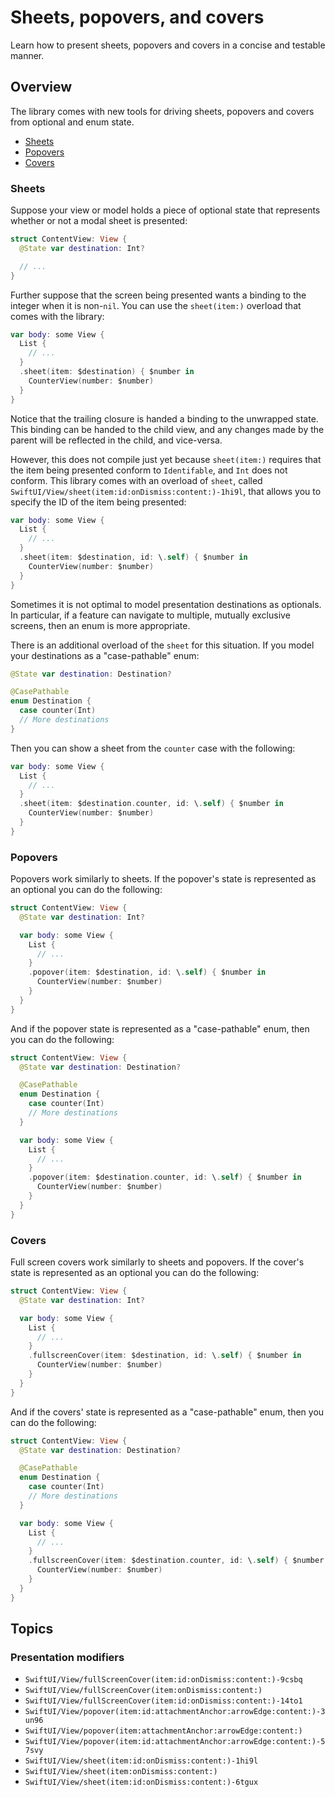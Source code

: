 # Sheets, popovers, and covers

Learn how to present sheets, popovers and covers in a concise and testable manner.

## Overview

The library comes with new tools for driving sheets, popovers and covers from optional and enum
state.

* [Sheets](#Sheets)
* [Popovers](#Popovers)
* [Covers](#Covers)

### Sheets

Suppose your view or model holds a piece of optional state that represents whether or not a modal
sheet is presented:

```swift
struct ContentView: View {
  @State var destination: Int?

  // ...
}
```

Further suppose that the screen being presented wants a binding to the integer when it is non-`nil`.
You can use the `sheet(item:)` overload that comes with the library:

```swift
var body: some View {
  List {
    // ...
  }
  .sheet(item: $destination) { $number in
    CounterView(number: $number)
  }
}
```

Notice that the trailing closure is handed a binding to the unwrapped state. This binding can be
handed to the child view, and any changes made by the parent will be reflected in the child, and
vice-versa.

However, this does not compile just yet because `sheet(item:)` requires that the item being 
presented conform to `Identifable`, and `Int` does not conform. This library comes with an overload
of `sheet`, called ``SwiftUI/View/sheet(item:id:onDismiss:content:)-1hi9l``, that allows you to 
specify the ID of the item being presented:

```swift
var body: some View {
  List {
    // ...
  }
  .sheet(item: $destination, id: \.self) { $number in
    CounterView(number: $number)
  }
}
```

Sometimes it is not optimal to model presentation destinations as optionals. In particular, if a
feature can navigate to multiple, mutually exclusive screens, then an enum is more appropriate.

There is an additional overload of the `sheet` for this situation. If you model your destinations
as a "case-pathable" enum:

```swift
@State var destination: Destination?

@CasePathable
enum Destination {
  case counter(Int)
  // More destinations
}
```

Then you can show a sheet from the `counter` case with the following:

```swift
var body: some View {
  List {
    // ...
  }
  .sheet(item: $destination.counter, id: \.self) { $number in
    CounterView(number: $number)
  }
}
```

### Popovers

Popovers work similarly to sheets. If the popover's state is represented as an optional you can do
the following:

```swift
struct ContentView: View {
  @State var destination: Int?

  var body: some View {
    List {
      // ...
    }
    .popover(item: $destination, id: \.self) { $number in
      CounterView(number: $number)
    }
  }
}
```

And if the popover state is represented as a "case-pathable" enum, then you can do the following:

```swift
struct ContentView: View {
  @State var destination: Destination?

  @CasePathable
  enum Destination {
    case counter(Int)
    // More destinations
  }

  var body: some View {
    List {
      // ...
    }
    .popover(item: $destination.counter, id: \.self) { $number in
      CounterView(number: $number)
    }
  }
}
```

### Covers

Full screen covers work similarly to sheets and popovers. If the cover's state is represented as an
optional you can do the following:

```swift
struct ContentView: View {
  @State var destination: Int?

  var body: some View {
    List {
      // ...
    }
    .fullscreenCover(item: $destination, id: \.self) { $number in
      CounterView(number: $number)
    }
  }
}
```

And if the covers' state is represented as a "case-pathable" enum, then you can do the following:

```swift
struct ContentView: View {
  @State var destination: Destination?

  @CasePathable
  enum Destination {
    case counter(Int)
    // More destinations
  }

  var body: some View {
    List {
      // ...
    }
    .fullscreenCover(item: $destination.counter, id: \.self) { $number in
      CounterView(number: $number)
    }
  }
}
```

## Topics

### Presentation modifiers

- ``SwiftUI/View/fullScreenCover(item:id:onDismiss:content:)-9csbq``
- ``SwiftUI/View/fullScreenCover(item:onDismiss:content:)``
- ``SwiftUI/View/fullScreenCover(item:id:onDismiss:content:)-14to1``
- ``SwiftUI/View/popover(item:id:attachmentAnchor:arrowEdge:content:)-3un96``
- ``SwiftUI/View/popover(item:attachmentAnchor:arrowEdge:content:)``
- ``SwiftUI/View/popover(item:id:attachmentAnchor:arrowEdge:content:)-57svy``
- ``SwiftUI/View/sheet(item:id:onDismiss:content:)-1hi9l``
- ``SwiftUI/View/sheet(item:onDismiss:content:)``
- ``SwiftUI/View/sheet(item:id:onDismiss:content:)-6tgux``
